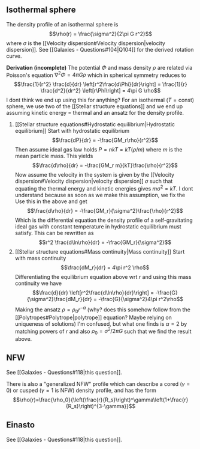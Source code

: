 ## Isothermal sphere
The density profile of an isothermal sphere is $$\rho(r) = \frac{\sigma^2}{2\pi G r^2}$$where $\sigma$ is the [[Velocity dispersion#Velocity dispersion|velocity dispersion]]. See [[Galaxies - Questions#104|Q104]] for the derived rotation curve.

**Derivation (incomplete)**
The potential $\Phi$ and mass density $\rho$ are related via Poisson's equation $\nabla^2\Phi = 4\pi G\rho$ which in spherical symmetry reduces to $$\frac{1}{r^2} \frac{d}{dr} \left[r^2\frac{d\Phi}{dr}\right] = \frac{1}{r} \frac{d^2}{dr^2} \left[r\Phi\right] = 4\pi G \rho$$I dont think we end up using this for anything? For an isothermal ($T = \text{const}$) sphere, we use two of the [[Stellar structure equations]] and we end up assuming kinetic energy = thermal and an ansatz for the density profile.

1. [[Stellar structure equations#Hydrostatic equilibrium|Hydrostatic equilibrium]] 
   Start with hydrostatic equilibrium $$\frac{dP}{dr} = -\frac{GM_r\rho}{r^2}$$Then assume ideal gas law holds $P = n k T = k T (\rho/m)$ where $m$ is the mean particle mass. This yields $$\frac{d\rho}{dr} = -\frac{GM_r m}{kT}\frac{\rho}{r^2}$$Now assume the velocity in the system is given by the [[Velocity dispersion#Velocity dispersion|velocity dispersion]] $\sigma$ such that equating the thermal energy and kinetic energies gives $m\sigma^2 = kT$. I dont understand because as soon as we make this assumption, we fix the Use this in the above and get$$\frac{d\rho}{dr} = -\frac{GM_r}{\sigma^2}\frac{\rho}{r^2}$$Which is the differential equation the density profile of a self-gravitating ideal gas with constant temperature in hydrostatic equilibrium must satisfy. This can be rewritten as $$r^2 \frac{d\ln\rho}{dr} = -\frac{GM_r}{\sigma^2}$$
2. [[Stellar structure equations#Mass continuity|Mass continuity]]
   Start with mass continuity $$\frac{dM_r}{dr} = 4\pi r^2 \rho$$Differentiating the equilibrium equation above wrt $r$ and using this mass continuity we have $$\frac{d}{dr} \left[r^2\frac{d\ln\rho}{dr}\right] = -\frac{G}{\sigma^2}\frac{dM_r}{dr} = -\frac{G}{\sigma^2}4\pi r^2\rho$$Making the ansatz $\rho = \rho_0 r^{-\alpha}$ (why? does this somehow follow from the [[Polytropes#Polytrope|polytrope]] equation? Maybe relying on uniqueness of solutions) I'm confused, but what one finds is $\alpha = 2$ by matching powers of $r$ and also $\rho_0 = \sigma^2 / 2\pi G$ such that we find the result above.


## NFW
See [[Galaxies - Questions#118|this question]]. 

There is also a "generalized NFW" profile which can describe a cored ($\gamma=0$) or cusped ($\gamma=1$ is NFW) density profile, and has the form $$\rho(r)=\frac{\rho_0}{\left(\frac{r}{R_s}\right)^\gamma\left(1+\frac{r}{R_s}\right)^{3-\gamma}}$$
## Einasto
See [[Galaxies - Questions#118|this question]]. 